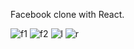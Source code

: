 Facebook clone with React.

![f1](https://github.com/shafakyildiz/facebook/assets/29509461/1d0ff14b-4828-42c1-ab7c-dacb37bea745)
![f2](https://github.com/shafakyildiz/facebook/assets/29509461/d45b80a7-4079-4782-8836-255ba7a57fb2)
![l](https://github.com/shafakyildiz/facebook/assets/29509461/3d2959c2-5e59-46b8-9f7b-6f2854b69c58)
![r](https://github.com/shafakyildiz/facebook/assets/29509461/f6a1d746-9a85-4ea4-9435-401be5cc0203)
